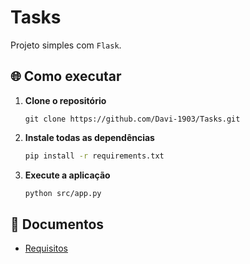 # Tasks

Projeto simples com `Flask`.

## 🌐 Como executar

1. **Clone o repositório**

    ```git
    git clone https://github.com/Davi-1903/Tasks.git
    ```

2. **Instale todas as dependências**

    ```sh
    pip install -r requirements.txt
    ```

3. **Execute a aplicação**

    ```sh
    python src/app.py
    ```

## 📄 Documentos

- [Requisitos](docs/requisitos.md)

